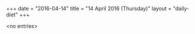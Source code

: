 +++
date = "2016-04-14"
title = "14 April 2016 (Thursday)"
layout = "daily-diet"
+++

<p>&lt;no entries&gt;</p>